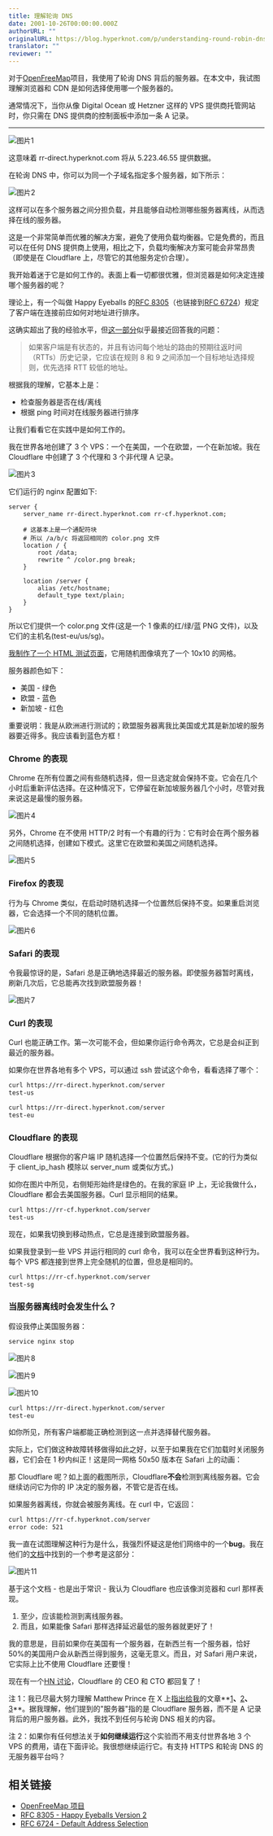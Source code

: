 ```yaml
---
title: 理解轮询 DNS
date: 2001-10-26T00:00:00.000Z
authorURL: ""
originalURL: https://blog.hyperknot.com/p/understanding-round-robin-dns
translator: ""
reviewer: ""
---
```


对于[OpenFreeMap][1]项目，我使用了轮询 DNS 背后的服务器。在本文中，我试图理解浏览器和 CDN 是如何选择使用哪一个服务器的。

通常情况下，当你从像 Digital Ocean 或 Hetzner 这样的 VPS 提供商托管网站时，你只需在 DNS 提供商的控制面板中添加一条 A 记录。

---

![图片1][2]

这意味着 rr-direct.hyperknot.com 将从 5.223.46.55 提供数据。

在轮询 DNS 中，你可以为同一个子域名指定多个服务器，如下所示：

![图片2][3]

这样可以在多个服务器之间分担负载，并且能够自动检测哪些服务器离线，从而选择在线的服务器。

这是一个非常简单而优雅的解决方案，避免了使用负载均衡器。它是免费的，而且可以在任何 DNS 提供商上使用，相比之下，负载均衡解决方案可能会非常昂贵（即使是在 Cloudflare 上，尽管它的其他服务定价合理）。

我开始着迷于它是如何工作的。表面上看一切都很优雅，但浏览器是如何决定连接哪个服务器的呢？

理论上，有一个叫做 Happy Eyeballs 的[RFC 8305][4]（也链接到[RFC 6724][5]）规定了客户端在连接前应如何对地址进行排序。

这确实超出了我的经验水平，但[这一部分][6]似乎最接近回答我的问题：

> 如果客户端是有状态的，并且有访问每个地址的路由的预期往返时间（RTTs）历史记录，它应该在规则 8 和 9 之间添加一个目标地址选择规则，优先选择 RTT 较低的地址。

根据我的理解，它基本上是：

-   检查服务器是否在线/离线
-   根据 ping 时间对在线服务器进行排序

让我们看看它在实践中是如何工作的。

我在世界各地创建了 3 个 VPS：一个在美国，一个在欧盟，一个在新加坡。我在 Cloudflare 中创建了 3 个代理和 3 个非代理 A 记录。


![图片3][8]

它们运行的 nginx 配置如下:

```nginx
server {
    server_name rr-direct.hyperknot.com rr-cf.hyperknot.com;

    # 这基本上是一个通配符块
    # 所以 /a/b/c 将返回相同的 color.png 文件
    location / {
        root /data;
        rewrite ^ /color.png break;
    }

    location /server {
        alias /etc/hostname;
        default_type text/plain;
    }
}
```

所以它们提供一个 color.png 文件(这是一个 1 像素的红/绿/蓝 PNG 文件)，以及它们的主机名(test-eu/us/sg)。

[我制作了一个 HTML 测试页面][9]，它用随机图像填充了一个 10x10 的网格。

服务器颜色如下：

-   美国 - 绿色
-   欧盟 - 蓝色
-   新加坡 - 红色

重要说明：我是从欧洲进行测试的；欧盟服务器离我比美国或尤其是新加坡的服务器要近得多。我应该看到蓝色方框！

### Chrome 的表现

Chrome 在所有位置之间有些随机选择，但一旦选定就会保持不变。它会在几个小时后重新评估选择。在这种情况下，它停留在新加坡服务器几个小时，尽管对我来说这是最慢的服务器。

![图片4][10]

另外，Chrome 在不使用 HTTP/2 时有一个有趣的行为：它有时会在两个服务器之间随机选择，创建如下模式。这里它在欧盟和美国之间随机选择。

![图片5][11]

### Firefox 的表现

行为与 Chrome 类似，在启动时随机选择一个位置然后保持不变。如果重启浏览器，它会选择一个不同的随机位置。

![图片6][12]

### Safari 的表现

令我最惊讶的是，Safari 总是正确地选择最近的服务器。即使服务器暂时离线，刷新几次后，它总能再次找到欧盟服务器！

![图片7][13]

### Curl 的表现

Curl 也能正确工作。第一次可能不会，但如果你运行命令两次，它总是会纠正到最近的服务器。

如果你在世界各地有多个 VPS，可以通过 ssh 尝试这个命令，看看选择了哪个：

```bash
curl https://rr-direct.hyperknot.com/server
test-us

curl https://rr-direct.hyperknot.com/server
test-eu
```

### Cloudflare 的表现

Cloudflare 根据你的客户端 IP 随机选择一个位置然后保持不变。(它的行为类似于 client_ip_hash 模除以 server_num 或类似方式。)

如你在图片中所见，右侧矩形始终是绿色的。在我的家庭 IP 上，无论我做什么，Cloudflare 都会去美国服务器。Curl 显示相同的结果。

```bash
curl https://rr-cf.hyperknot.com/server
test-us
```

现在，如果我切换到移动热点，它总是连接到欧盟服务器。

如果我登录到一些 VPS 并运行相同的 curl 命令，我可以在全世界看到这种行为。每个 VPS 都连接到世界上完全随机的位置，但总是相同的。

```bash
curl https://rr-cf.hyperknot.com/server
test-sg
```

### 当服务器离线时会发生什么？

假设我停止美国服务器：

```bash
service nginx stop
```

![图片8][14]

![图片9][15]

![图片10][16]

```bash
curl https://rr-direct.hyperknot.com/server
test-eu
```

如你所见，所有客户端都能正确检测到这一点并选择替代服务器。

实际上，它们做这种故障转移做得如此之好，以至于如果我在它们加载时关闭服务器，它们会在 1 秒内纠正！这是同一网格 50x50 版本在 Safari 上的动画：

那 Cloudflare 呢？如上面的截图所示，Cloudflare**不会**检测到离线服务器。它会继续访问它为你的 IP 决定的服务器，不管它是否在线。

如果服务器离线，你就会被服务离线。在 curl 中，它返回：

```bash
curl https://rr-cf.hyperknot.com/server
error code: 521
```

我一直在试图理解这种行为是什么，我强烈怀疑这是他们网络中的一个**bug**。我在他们的[文档](https://developers.cloudflare.com/fundamentals/basic-tasks/protect-your-origin-server/#zero-downtime-failover)中找到的一个参考是这部分：

![图片11][17]

基于这个文档 - 也是出于常识 - 我认为 Cloudflare 也应该像浏览器和 curl 那样表现。

1. 至少，应该能检测到离线服务器。
2. 而且，如果能像 Safari 那样选择延迟最低的服务器就更好了！

我的意思是，目前如果你在美国有一个服务器，在新西兰有一个服务器，恰好 50%的美国用户会从新西兰得到服务，这毫无意义。而且，对 Safari 用户来说，它实际上比不使用 Cloudflare 还要慢！

现在有一个[HN 讨论][18]，Cloudflare 的 CEO 和 CTO 都回复了！

注 1：我已尽最大努力理解 Matthew Prince 在 X 上[指出给我](https://x.com/eastdakota/status/1850103009826554285)的文章**[1][20]**、**[2][21]**、**[3][22]**。据我理解，他们提到的"服务器"指的是 Cloudflare 服务器，而不是 A 记录背后的用户服务器。此外，我找不到任何与轮询 DNS 相关的内容。

注 2：如果你有任何想法关于**如何继续运行**这个实验而不用支付世界各地 3 个 VPS 的费用，请在下面评论。我很想继续运行它。有支持 HTTPS 和轮询 DNS 的无服务器平台吗？

## 相关链接
- [OpenFreeMap 项目][1]
- [RFC 8305 - Happy Eyeballs Version 2][4]
- [RFC 6724 - Default Address Selection][5]

  
[1]: https://openfreemap.org/
[2]: https://substackcdn.com/image/fetch/w_1456,c_limit,f_auto,q_auto:good,fl_progressive:steep/https%3A%2F%2Fsubstack-post-media.s3.amazonaws.com%2Fpublic%2Fimages%2F15591e83-689a-4821-8309-919e0528a434_768x140.png
[3]: https://substackcdn.com/image/fetch/w_1456,c_limit,f_auto,q_auto:good,fl_progressive:steep/https%3A%2F%2Fsubstack-post-media.s3.amazonaws.com%2Fpublic%2Fimages%2F0c97e110-0b2c-429b-b764-acb2331afa7e_792x268.png
[4]: https://datatracker.ietf.org/doc/html/rfc8305
[5]: https://datatracker.ietf.org/doc/html/rfc6724#section-6
[6]: https://news.ycombinator.com/item?id=41955912
[7]: https://x.com/eastdakota/status/1850103009826554285
[8]: https://substackcdn.com/image/fetch/w_1456,c_limit,f_auto,q_auto:good,fl_progressive:steep/https%3A%2F%2Fsubstack-post-media.s3.amazonaws.com%2Fpublic%2Fimages%2F13e623d8-a8c8-44e9-ad80-0e61b53323f6_1186x516.png
[9]: https://assets.openfreemap.com/share/2024-10/rr.html
[10]: https://substackcdn.com/image/fetch/w_1456,c_limit,f_auto,q_auto:good,fl_progressive:steep/https%3A%2F%2Fsubstack-post-media.s3.amazonaws.com%2Fpublic%2Fimages%2F82985913-6f42-4fd2-b009-61fedac5294f_958x570.png
[11]: https://substackcdn.com/image/fetch/w_1456,c_limit,f_auto,q_auto:good,fl_progressive:steep/https%3A%2F%2Fsubstack-post-media.s3.amazonaws.com%2Fpublic%2Fimages%2F86323993-bbaa-4d0b-b21c-72c2b44a2fcc_1388x622.png
[12]: https://substackcdn.com/image/fetch/w_1456,c_limit,f_auto,q_auto:good,fl_progressive:steep/https%3A%2F%2Fsubstack-post-media.s3.amazonaws.com%2Fpublic%2Fimages%2F36c86eaa-335c-4ceb-af52-e4db28fefcf4_958x570.png
[13]: https://substackcdn.com/image/fetch/w_1456,c_limit,f_auto,q_auto:good,fl_progressive:steep/https%3A%2F%2Fsubstack-post-media.s3.amazonaws.com%2Fpublic%2Fimages%2Fa86d8b48-6660-4c76-b063-b10c73ec6fee_958x570.png
[14]: https://substackcdn.com/image/fetch/w_1456,c_limit,f_auto,q_auto:good,fl_progressive:steep/https%3A%2F%2Fsubstack-post-media.s3.amazonaws.com%2Fpublic%2Fimages%2F4261f746-b85e-4407-bf6e-d01c5962e7bb_958x570.png
[15]: https://substackcdn.com/image/fetch/w_1456,c_limit,f_auto,q_auto:good,fl_progressive:steep/https%3A%2F%2Fsubstack-post-media.s3.amazonaws.com%2Fpublic%2Fimages%2Fb15577b7-7255-4c5f-bb86-0a66ed463bce_958x570.png
[16]: https://substackcdn.com/image/fetch/w_1456,c_limit,f_auto,q_auto:good,fl_progressive:steep/https%3A%2F%2Fsubstack-post-media.s3.amazonaws.com%2Fpublic%2Fimages%2F03015118-9864-4c4b-ab35-9e04b42b08f3_958x570.png
[17]: https://substackcdn.com/image/fetch/w_1456,c_limit,f_auto,q_auto:good,fl_progressive:steep/https%3A%2F%2Fsubstack-post-media.s3.amazonaws.com%2Fpublic%2Fimages%2F86323993-bbaa-4d0b-b21c-72c2b44a2fcc_1388x622.png
[18]: https://news.ycombinator.com/item?id=41955912
[19]: https://x.com/eastdakota/status/1850103009826554285
[20]: https://t.co/MefximeFqU
[21]: https://t.co/IlYL4Emgz7
[22]: https://t.co/GKE4mdUiNH
